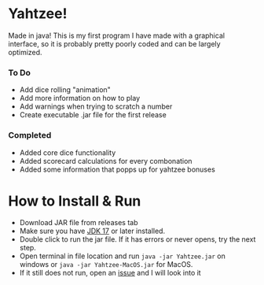 # Yahtzee!
Made in java! This is my first program I have made with a graphical interface, so it is probably pretty poorly coded and can be largely optimized.
### To Do
- Add dice rolling "animation"
- Add more information on how to play
- Add warnings when trying to scratch a number
- Create executable .jar file for the first release
### Completed
- Added core dice functionality
- Added scorecard calculations for every combonation
- Added some information that popps up for yahtzee bonuses

# How to Install & Run
- Download JAR file from releases tab
- Make sure you have [JDK 17](https://www.oracle.com/java/technologies/javase/jdk17-archive-downloads.html) or later installed.
- Double click to run the jar file. If it has errors or never opens, try the
next step.
- Open terminal in file location and run ```java -jar Yahtzee.jar``` on windows 
or ```java -jar Yahtzee-MacOS.jar``` for MacOS.
- If it still does not run, open an [issue](https://github.com/hlqGit/Yahtzee-in-Java/issues) and I will look into it



